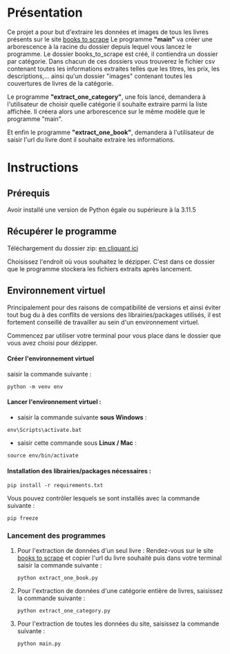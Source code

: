 # Présentation
Ce projet a pour but d'extraire les données et images de tous les livres présents sur le site [books to scrape](https://books.toscrape.com/)
Le programme **"main"** va créer une arborescence à la racine du dossier depuis lequel vous lancez le programme. Le dossier books_to_scrape est créé, il contiendra un dossier par catégorie. Dans chacun de ces dossiers vous trouverez le fichier csv contenant toutes les informations extraites telles que les titres, les prix, les descriptions,... ainsi qu'un dossier "images" contenant toutes les couvertures de livres de la catégorie.

Le programme **"extract_one_category"**, une fois lancé, demandera à l'utilisateur de choisir quelle catégorie il souhaite extraire parmi la liste affichée. Il créera alors une arborescence sur le même modèle que le programme "main".

Et enfin le programme **"extract_one_book"**, demandera à l'utilisateur de saisir l'url du livre dont il souhaite extraire les informations.

# Instructions
## Prérequis
Avoir installé une version de Python égale ou supérieure à la 3.11.5

## Récupérer le programme

Téléchargement du dossier zip:
[en cliquant ici](https://github.com/marillierpeg/Openclassrooms_Projet-2.git)

Choisissez l'endroit où vous souhaitez le dézipper. C'est dans ce dossier que le programme stockera les fichiers extraits après lancement.

## Environnement virtuel
Principalement pour des raisons de compatibilité de versions et ainsi éviter tout bug du à des conflits de versions des librairies/packages utilisés, il est fortement conseillé de travailler au sein d'un environnement virtuel.

Commencez par utiliser votre terminal pour vous place dans le dossier que vous avez choisi pour dézipper.

#### Créer l'environnement virtuel

saisir la commande  suivante :
```
python -m venv env
```

#### Lancer l'environnement virtuel :

* saisir la commande  suivante  **sous Windows** :
```
env\Scripts\activate.bat
```

* saisir cette commande sous **Linux / Mac** :

```
source env/bin/activate
```

#### Installation des librairies/packages nécessaires :
```
pip install -r requirements.txt
```
Vous pouvez contrôler lesquels se sont installés avec la commande suivante : 
```
pip freeze
```


### Lancement des programmes

1. Pour l'extraction de données d'un seul livre :
Rendez-vous sur le site [books to scrape](https://books.toscrape.com/) et copier l'url du livre souhaité puis dans votre terminal saisir la commande suivante :
   ```
   python extract_one_book.py
    ```
2. Pour l'extraction de données d'une catégorie entière de livres, saisissez la commande suivante :
   ```
   python extract_one_category.py
   ```
3. Pour l'extraction de toutes les données du site, saisissez la commande suivante :
   ```
   python main.py
   ```